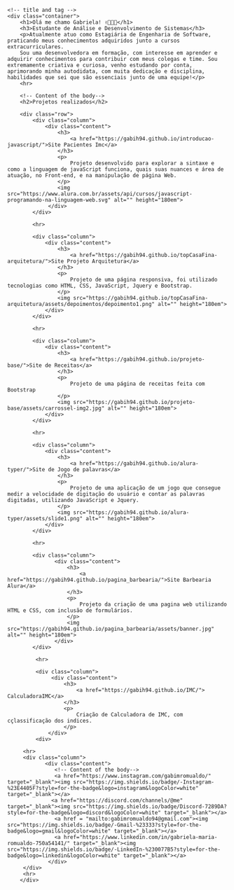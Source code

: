 <html>
 
  <body>
      
    <!-- title and tag -->
    <div class="container">
        <h1>Olá me chamo Gabriela! ✌🏻👩🏻</h1>
        <h3>Estudante de Análise e Desenvolvimento de Sistemas</h3>
        <p>Atualmente atuo como Estagiária de Engenharia de Software, praticando meus conhecimentos adquiridos junto a cursos extracurriculares.
        Sou uma desenvolvedora em formação, com interesse em aprender e adquirir conhecimentos para contribuir com meus colegas e time. Sou extremamente criativa e curiosa, venho estudando por conta, aprimorando minha autodidata, com muita dedicação e disciplina, habilidades que sei que são essenciais junto de uma equipe!</p>
        <hr>
  
        <!-- Content of the body-->
        <h2>Projetos realizados</h2>
     
        <div class="row">
            <div class="column">
                <div class="content">
                    <h3>
                        <a href="https://gabih94.github.io/introducao-javascript/">Site Pacientes Imc</a>
                    </h3>
                    <p>
                        Projeto desenvolvido para explorar a sintaxe e como a linguagem de javaScript funciona, quais suas nuances e área de atuação, no Front-end, e na manipulação de página Web.
                    </p>
                    <img src="https://www.alura.com.br/assets/api/cursos/javascript-programando-na-linguagem-web.svg" alt="" height="180em">                   
                 </div>
            </div>
            
            <hr>
            
            <div class="column">
                <div class="content">
                    <h3>
                        <a href="https://gabih94.github.io/topCasaFina-arquitetura/">Site Projeto Arquitetura</a>
                    </h3>
                    <p>
                        Projeto de uma página responsiva, foi utilizado tecnologias como HTML, CSS, JavaScript, Jquery e Bootstrap.
                    </p>
                    <img src="https://gabih94.github.io/topCasaFina-arquitetura/assets/depoimentos/depoimento1.png" alt="" height="180em">
                </div>
            </div>
            
            <hr>
             
            <div class="column">
                <div class="content">
                    <h3>
                        <a href="https://gabih94.github.io/projeto-base/">Site de Receitas</a>
                    </h3>
                    <p>
                        Projeto de uma página de receitas feita com Bootstrap
                    </p>
                    <img src="https://gabih94.github.io/projeto-base/assets/carrossel-img2.jpg" alt="" height="180em">
                </div>
            </div>
            
            <hr>
             
            <div class="column">
                <div class="content">
                    <h3>
                        <a href="https://gabih94.github.io/alura-typer/">Site de Jogo de palavras</a>
                    </h3>
                    <p>
                        Projeto de uma aplicação de um jogo que consegue medir a velocidade de digitação do usuário e contar as palavras digitadas, utilizando JavaScript e Jquery.
                    </p>
                    <img src="https://gabih94.github.io/alura-typer/assets/slide1.png" alt="" height="180em">
                </div>
            </div>
            
            <hr>
         
            <div class="column">
                   <div class="content">
                       <h3>
                           <a href="https://gabih94.github.io/pagina_barbearia/">Site Barbearia Alura</a>
                       </h3>
                       <p>
                           Projeto da criação de uma pagina web utilizando HTML e CSS, com inclusão de formulários.
                       </p>
                       <img src="https://gabih94.github.io/pagina_barbearia/assets/banner.jpg" alt="" height="180em">
                   </div>
            </div>
             
             <hr>
             
             <div class="column">
                  <div class="content">
                      <h3>
                          <a href="https://gabih94.github.io/IMC/"> CalculadoraIMC</a>
                      </h3>
                      <p>
                          Criação de Calculadora de IMC, com cçlassificação dos indices.
                      </p>
                 </div>
             <div>
             
         <hr>
         <div class="column">
                <div class="content"> 
                   <!-- Content of the body--> 
                   <a href="https://www.instagram.com/gabimromualdo/" target="_blank"><img src="https://img.shields.io/badge/-Instagram-%23E4405F?style=for-the-badge&logo=instagram&logoColor=white" target="_blank"></a>
                  <a href="https://discord.com/channels/@me" target="_blank"><img src="https://img.shields.io/badge/Discord-7289DA?style=for-the-badge&logo=discord&logoColor=white" target="_blank"></a> 
                   <a href = "mailto:gabimromualdo94@gmail.com"><img src="https://img.shields.io/badge/-Gmail-%23333?style=for-the-badge&logo=gmail&logoColor=white" target="_blank"></a>
                   <a href="https://www.linkedin.com/in/gabriela-maria-romualdo-750a54141/" target="_blank"><img src="https://img.shields.io/badge/-LinkedIn-%230077B5?style=for-the-badge&logo=linkedin&logoColor=white" target="_blank"></a>
                 </div>
         </div>
         <hr>
        </div>

